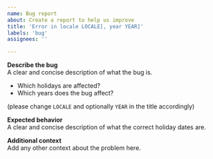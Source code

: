 ```yaml
---
name: Bug report
about: Create a report to help us improve
title: 'Error in locale LOCALE[, year YEAR]'
labels: 'bug'
assignees: ''

---
```


**Describe the bug**  
A clear and concise description of what the bug is.
* Which holidays are affected?
* Which years does the bug affect?

(please change `LOCALE` and optionally `YEAR` in the title accordingly)

**Expected behavior**  
A clear and concise description of what the correct holiday dates are.

**Additional context**  
Add any other context about the problem here.
